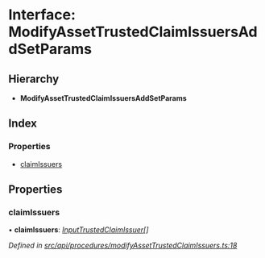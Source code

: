 # Interface: ModifyAssetTrustedClaimIssuersAddSetParams

## Hierarchy

* **ModifyAssetTrustedClaimIssuersAddSetParams**

## Index

### Properties

* [claimIssuers](modifyassettrustedclaimissuersaddsetparams.md#claimissuers)

## Properties

###  claimIssuers

• **claimIssuers**: *[InputTrustedClaimIssuer](../globals.md#inputtrustedclaimissuer)[]*

*Defined in [src/api/procedures/modifyAssetTrustedClaimIssuers.ts:18](https://github.com/PolymathNetwork/polymesh-sdk/blob/31a16a34/src/api/procedures/modifyAssetTrustedClaimIssuers.ts#L18)*

